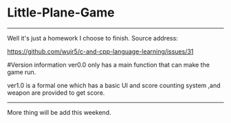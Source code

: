 # Little-Plane-Game
---
Well it's just a homework I choose to finish.
Source address:

https://github.com/wujr5/c-and-cpp-language-learning/issues/31

#Version information
ver0.0 only has a main function that can make the game run.

ver1.0 is a formal one which has a basic UI and score counting system ,and weapon are provided to get score.

---
More thing will be add this weekend.
